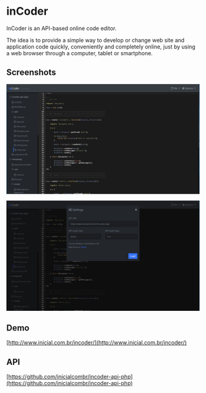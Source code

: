 # inCoder

InCoder is an API-based online code editor.

The idea is to provide a simple way to develop or change web site and application code quickly, conveniently and completely online, just by using a web browser through a computer, tablet or smartphone.

## Screenshots

![Screenshot](screenshots/editor.JPG)

![Screenshot](screenshots/settings.JPG)

## Demo

[http://www.inicial.com.br/incoder/](http://www.inicial.com.br/incoder/)

## API

[https://github.com/inicialcombr/incoder-api-php](https://github.com/inicialcombr/incoder-api-php)

